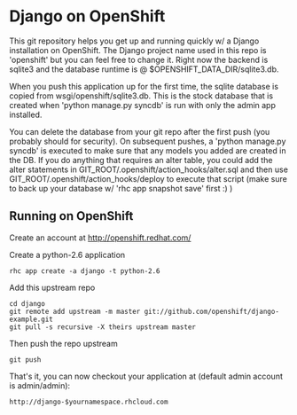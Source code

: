 Django on OpenShift
===================

This git repository helps you get up and running quickly w/ a Django installation
on OpenShift.  The Django project name used in this repo is 'openshift'
but you can feel free to change it.  Right now the backend is sqlite3 and the
database runtime is @ $OPENSHIFT_DATA_DIR/sqlite3.db.

When you push this application up for the first time, the sqlite database is
copied from wsgi/openshift/sqlite3.db.  This is the stock database that is created
when 'python manage.py syncdb' is run with only the admin app installed.

You can delete the database from your git repo after the first push (you probably
should for security).  On subsequent pushes, a 'python manage.py syncdb' is
executed to make sure that any models you added are created in the DB.  If you
do anything that requires an alter table, you could add the alter statements
in GIT_ROOT/.openshift/action_hooks/alter.sql and then use
GIT_ROOT/.openshift/action_hooks/deploy to execute that script (make sure to
back up your database w/ 'rhc app snapshot save' first :) )


Running on OpenShift
----------------------------

Create an account at http://openshift.redhat.com/

Create a python-2.6 application

    rhc app create -a django -t python-2.6

Add this upstream repo

    cd django
    git remote add upstream -m master git://github.com/openshift/django-example.git
    git pull -s recursive -X theirs upstream master
    
Then push the repo upstream

    git push

That's it, you can now checkout your application at (default admin account is admin/admin):

    http://django-$yournamespace.rhcloud.com

